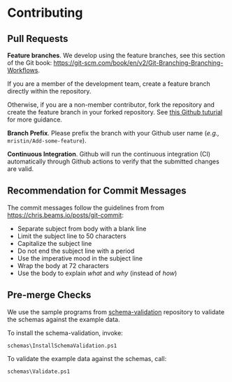# Contributing

## Pull Requests

**Feature branches**. We develop using the feature branches, see this section of the Git book:
https://git-scm.com/book/en/v2/Git-Branching-Branching-Workflows.

If you are a member of the development team, create a feature branch directly
within the repository.

Otherwise, if you are a non-member contributor, fork the repository and create
the feature branch in your forked repository. See [this Github tuturial](
https://help.github.com/en/github/collaborating-with-issues-and-pull-requests/creating-a-pull-request-from-a-fork
) for more guidance. 

**Branch Prefix**. Please prefix the branch with your Github user name 
(*e.g.,* `mristin/Add-some-feature`).

**Continuous Integration**. Github will run the continuous integration (CI) 
automatically through Github actions to verify that the submitted changes are
valid.

## Recommendation for Commit Messages

The commit messages follow the guidelines from 
from https://chris.beams.io/posts/git-commit:
* Separate subject from body with a blank line
* Limit the subject line to 50 characters
* Capitalize the subject line
* Do not end the subject line with a period
* Use the imperative mood in the subject line
* Wrap the body at 72 characters
* Use the body to explain *what* and *why* (instead of *how*)

## Pre-merge Checks

We use the sample programs from 
[schema-validation](https://github.com/admin-shell-io/schema-validation) 
repository to validate the schemas against the example data.

To install the schema-validation, invoke:

```
schemas\InstallSchemaValidation.ps1
```

To validate the example data against the schemas, call:

```
schemas\Validate.ps1
```
